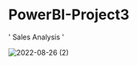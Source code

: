 # PowerBI-Project3
' Sales Analysis '

![2022-08-26 (2)](https://user-images.githubusercontent.com/83010684/186838535-06f3de9b-53f1-4da4-bf6d-307ea32fe057.png)


